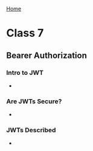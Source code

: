 [Home](../README.md)

# Class 7

## Bearer Authorization

### Intro to JWT

- 

### Are JWTs Secure?

- 

### JWTs Described

- 
